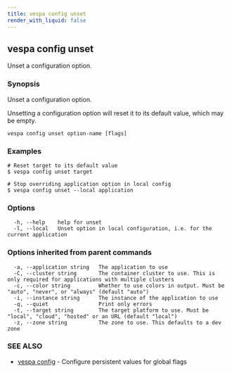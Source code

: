 ```yaml
---
title: vespa config unset
render_with_liquid: false
---
```


## vespa config unset

Unset a configuration option.

### Synopsis

Unset a configuration option.

Unsetting a configuration option will reset it to its default value, which may be empty.


```
vespa config unset option-name [flags]
```

### Examples

```
# Reset target to its default value
$ vespa config unset target

# Stop overriding application option in local config
$ vespa config unset --local application

```

### Options

```
  -h, --help    help for unset
  -l, --local   Unset option in local configuration, i.e. for the current application
```

### Options inherited from parent commands

```
  -a, --application string   The application to use
  -C, --cluster string       The container cluster to use. This is only required for applications with multiple clusters
  -c, --color string         Whether to use colors in output. Must be "auto", "never", or "always" (default "auto")
  -i, --instance string      The instance of the application to use
  -q, --quiet                Print only errors
  -t, --target string        The target platform to use. Must be "local", "cloud", "hosted" or an URL (default "local")
  -z, --zone string          The zone to use. This defaults to a dev zone
```

### SEE ALSO

* [vespa config](vespa_config.html)	 - Configure persistent values for global flags

